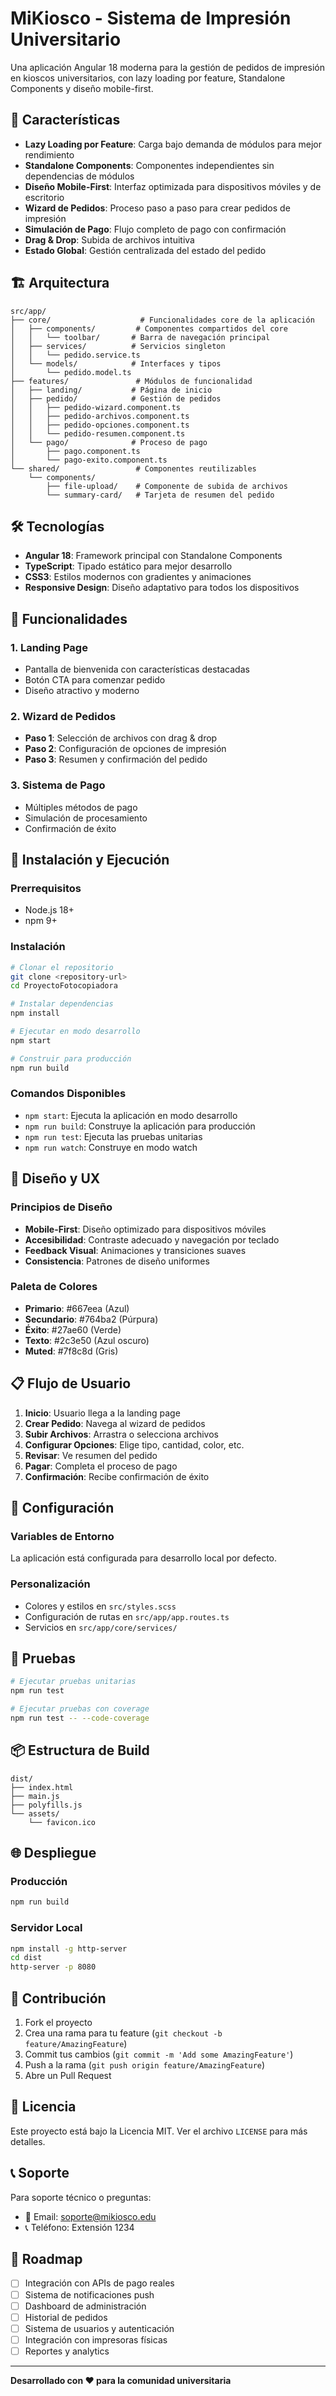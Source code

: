# MiKiosco - Sistema de Impresión Universitario

Una aplicación Angular 18 moderna para la gestión de pedidos de impresión en kioscos universitarios, con lazy loading por feature, Standalone Components y diseño mobile-first.

## 🚀 Características

- **Lazy Loading por Feature**: Carga bajo demanda de módulos para mejor rendimiento
- **Standalone Components**: Componentes independientes sin dependencias de módulos
- **Diseño Mobile-First**: Interfaz optimizada para dispositivos móviles y de escritorio
- **Wizard de Pedidos**: Proceso paso a paso para crear pedidos de impresión
- **Simulación de Pago**: Flujo completo de pago con confirmación
- **Drag & Drop**: Subida de archivos intuitiva
- **Estado Global**: Gestión centralizada del estado del pedido

## 🏗️ Arquitectura

```
src/app/
├── core/                    # Funcionalidades core de la aplicación
│   ├── components/         # Componentes compartidos del core
│   │   └── toolbar/       # Barra de navegación principal
│   ├── services/          # Servicios singleton
│   │   └── pedido.service.ts
│   └── models/            # Interfaces y tipos
│       └── pedido.model.ts
├── features/               # Módulos de funcionalidad
│   ├── landing/           # Página de inicio
│   ├── pedido/            # Gestión de pedidos
│   │   ├── pedido-wizard.component.ts
│   │   ├── pedido-archivos.component.ts
│   │   ├── pedido-opciones.component.ts
│   │   └── pedido-resumen.component.ts
│   └── pago/              # Proceso de pago
│       ├── pago.component.ts
│       └── pago-exito.component.ts
└── shared/                 # Componentes reutilizables
    └── components/
        ├── file-upload/    # Componente de subida de archivos
        └── summary-card/   # Tarjeta de resumen del pedido
```

## 🛠️ Tecnologías

- **Angular 18**: Framework principal con Standalone Components
- **TypeScript**: Tipado estático para mejor desarrollo
- **CSS3**: Estilos modernos con gradientes y animaciones
- **Responsive Design**: Diseño adaptativo para todos los dispositivos

## 📱 Funcionalidades

### 1. Landing Page

- Pantalla de bienvenida con características destacadas
- Botón CTA para comenzar pedido
- Diseño atractivo y moderno

### 2. Wizard de Pedidos

- **Paso 1**: Selección de archivos con drag & drop
- **Paso 2**: Configuración de opciones de impresión
- **Paso 3**: Resumen y confirmación del pedido

### 3. Sistema de Pago

- Múltiples métodos de pago
- Simulación de procesamiento
- Confirmación de éxito

## 🚀 Instalación y Ejecución

### Prerrequisitos

- Node.js 18+
- npm 9+

### Instalación

```bash
# Clonar el repositorio
git clone <repository-url>
cd ProyectoFotocopiadora

# Instalar dependencias
npm install

# Ejecutar en modo desarrollo
npm start

# Construir para producción
npm run build
```

### Comandos Disponibles

- `npm start`: Ejecuta la aplicación en modo desarrollo
- `npm run build`: Construye la aplicación para producción
- `npm run test`: Ejecuta las pruebas unitarias
- `npm run watch`: Construye en modo watch

## 🎨 Diseño y UX

### Principios de Diseño

- **Mobile-First**: Diseño optimizado para dispositivos móviles
- **Accesibilidad**: Contraste adecuado y navegación por teclado
- **Feedback Visual**: Animaciones y transiciones suaves
- **Consistencia**: Patrones de diseño uniformes

### Paleta de Colores

- **Primario**: #667eea (Azul)
- **Secundario**: #764ba2 (Púrpura)
- **Éxito**: #27ae60 (Verde)
- **Texto**: #2c3e50 (Azul oscuro)
- **Muted**: #7f8c8d (Gris)

## 📋 Flujo de Usuario

1. **Inicio**: Usuario llega a la landing page
2. **Crear Pedido**: Navega al wizard de pedidos
3. **Subir Archivos**: Arrastra o selecciona archivos
4. **Configurar Opciones**: Elige tipo, cantidad, color, etc.
5. **Revisar**: Ve resumen del pedido
6. **Pagar**: Completa el proceso de pago
7. **Confirmación**: Recibe confirmación de éxito

## 🔧 Configuración

### Variables de Entorno

La aplicación está configurada para desarrollo local por defecto.

### Personalización

- Colores y estilos en `src/styles.scss`
- Configuración de rutas en `src/app/app.routes.ts`
- Servicios en `src/app/core/services/`

## 🧪 Pruebas

```bash
# Ejecutar pruebas unitarias
npm run test

# Ejecutar pruebas con coverage
npm run test -- --code-coverage
```

## 📦 Estructura de Build

```
dist/
├── index.html
├── main.js
├── polyfills.js
└── assets/
    └── favicon.ico
```

## 🌐 Despliegue

### Producción

```bash
npm run build
```

### Servidor Local

```bash
npm install -g http-server
cd dist
http-server -p 8080
```

## 🤝 Contribución

1. Fork el proyecto
2. Crea una rama para tu feature (`git checkout -b feature/AmazingFeature`)
3. Commit tus cambios (`git commit -m 'Add some AmazingFeature'`)
4. Push a la rama (`git push origin feature/AmazingFeature`)
5. Abre un Pull Request

## 📄 Licencia

Este proyecto está bajo la Licencia MIT. Ver el archivo `LICENSE` para más detalles.

## 📞 Soporte

Para soporte técnico o preguntas:

- 📧 Email: soporte@mikiosco.edu
- 📞 Teléfono: Extensión 1234

## 🔮 Roadmap

- [ ] Integración con APIs de pago reales
- [ ] Sistema de notificaciones push
- [ ] Dashboard de administración
- [ ] Historial de pedidos
- [ ] Sistema de usuarios y autenticación
- [ ] Integración con impresoras físicas
- [ ] Reportes y analytics

---

**Desarrollado con ❤️ para la comunidad universitaria**
